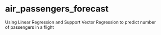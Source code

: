 # air_passengers_forecast
Using Linear Regression and Support Vector Regression to predict number of passengers in a flight
